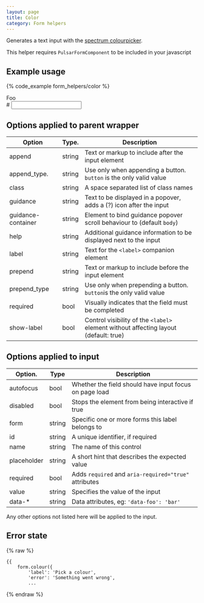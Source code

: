 ```yaml
---
layout: page
title: Color
category: Form helpers
---
```


Generates a text input with the [spectrum colourpicker](https://bgrins.github.io/spectrum/).

<div class="pulsar-panel">This helper requires  <code>PulsarFormComponent</code> to be included in your javascript</div>

## Example usage

{% code_example form_helpers/color %}

<div class="pulsar-example form">
    <div class="form__group colorpicker js-colorpicker">
        <label for="color-1" class="control__label">Foo</label>
        <div class="controls">
            <div class="input-group">
                <span class="input-group-addon">#</span>
                <input id="color-1" type="text" class="form__control">
            </div>
        </div>
    </div>
</div>

## Options applied to parent wrapper

Option             | Type.  | Description
------------------ | ------ | ---------------------------------------------------------
append             | string | Text or markup to include after the input element
append_type.       | string | Use only when appending a button. `button` is the only valid value
class              | string | A space separated list of class names
guidance           | string | Text to be displayed in a popover, adds a (?) icon after the input
guidance-container | string | Element to bind guidance popover scroll behaviour to (default `body`)
help               | string | Additional guidance information to be displayed next to the input
label              | string | Text for the `<label>` companion element
prepend            | string | Text or markup to include before the input element
prepend_type       | string | Use only when prepending a button. `button`is the only valid value
required           | bool   | Visually indicates that the field must be completed
show-label         | bool   | Control visibility of the `<label>` element without affecting layout (default: true)

## Options applied to input

Option.     | Type   | Description
----------- | ------ | ---------------------------------------------------------
autofocus   | bool   | Whether the field should have input focus on page load
disabled    | bool   | Stops the element from being interactive if true
form        | string | Specific one or more forms this label belongs to
id          | string | A unique identifier, if required
name        | string | The name of this control
placeholder | string | A short hint that describes the expected value
required    | bool   | Adds `required` and `aria-required="true"` attributes
value       | string | Specifies the value of the input
data-*      | string | Data attributes, eg: `'data-foo': 'bar'`

Any other options not listed here will be applied to the input.

## Error state

{% raw %}
```twig
{{
    form.colour({
        'label': 'Pick a colour',
        'error': 'Something went wrong',
        ...
```
{% endraw %}
